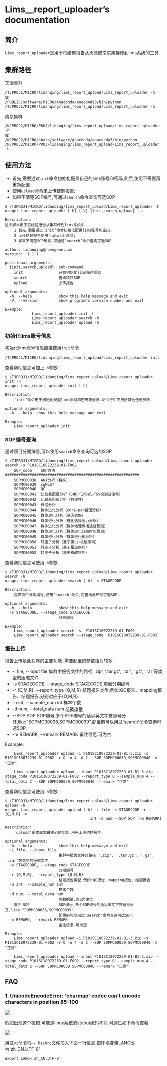 # Lims__report_uploader’s documentation

## 简介
`Lims_report_uploader`是用于将结题报告从天津或南京集群传到lims系统的工具.

## 集群路径

天津集群
```
/TJPROJ1/MICRO/lidanqing/lims_report_upload/Lims_report_uploader -h
或
/PUBLIC/software/MICRO/Anaconda/anaconda3/bin/python /TJPROJ1/MICRO/lidanqing/lims_report_upload/Lims_report_uploader -h
```
南京集群
```
/NJPROJ2/MICRO/PROJ/lidanqing/lims_report_upload/Lims_report_uploader -h
或
/NJPROJ2/MICRO/share/software/Anaconda/anaconda3/bin/python  /NJPROJ2/MICRO/PROJ/lidanqing/lims_report_upload/Lims_report_uploader -h
```

## 使用方法

* 首先,需要通过`init`命令初始化配置自己的lims账号和密码,此后,使用不需要再重新配置.
* 使用`upload`命令来上传结题报告;
* 如果不清楚SOP编号,可通过`search`命令查询可选SOP

```
$ /TJPROJ1/MICRO/lidanqing/lims_report_upload/Lims_report_uploader -h
usage: Lims_report_uploader [-h] [-V] {init,search,upload} ...

Description:
这个脚本用于将结题报告从集群传到lims系统中.
    1 首先,需要通过’init’命令初始化配置lims账号和密码;
    2 上传结题报告使用’upload’命令;
    3 如果不清楚SOP编号,可通过’search’命令查询可选SOP

author: lidanqing@novogene.com
version:  1.1.1

positional arguments:
  {init,search,upload}  sub-command
    init                开始初始化lims账户信息
    search              查询项目SOP
    upload              上传报告

optional arguments:
  -h, --help            show this help message and exit
  -V, --version         show program's version number and exit

Example:
            Lims_report_uploader init -h
            Lims_report_uploader search -h
            Lims_report_uploader upload -h

```


### 初始化lims账号信息
初始化lims账号信息直接使用`init`命令
```
/TJPROJ1/MICRO/lidanqing/lims_report_upload/Lims_report_uploader init
```
查看帮助信息可加上`-h`参数:
```
$ /TJPROJ1/MICRO/lidanqing/lims_report_upload/Lims_report_uploader init -h 
usage: Lims_report_uploader init [-h]

Description:
    ’init’命令用于初始化配置lims账号和密码等信息.命令行中不用给其他任何参数.

optional arguments:
  -h, --help  show this help message and exit

Example:
    Lims_report_uploader init

```


### SOP编号查询

通过项目分期编号,可以使用`search`命令查询可选的SOP

```
$ /TJPROJ1/MICRO/lidanqing/lims_report_upload/Lims_report_uploader search -s P101SC18072239-01-F002 
	SOP_code	SOP方法
############################################################
	SOPMC00038	ANI分析（每株）
	SOPMC00039	cgMLST
	SOPMC00040	QC
	SOPMC00041	比较基因组分析（SNP／InDel／SV检测及注释）
	SOPMC00042	比较基因组分析（共线性）
	SOPMC00043	标准分析
	SOPMC00044	群体进化分析（core-pan基因分析）
	SOPMC00045	群体进化分析（基因家族）
	SOPMC00046	群体进化分析（进化选择压力分析）
	SOPMC00047	群体进化分析（群体地理传播途径预测）
	SOPMC00048	群体进化分析（群体进化分歧时间预测）
	SOPMC00049	群体进化分析（群体进化树分析）
	SOPMC00050	转座子分析（基于蛋白+核酸序列）
	SOPMC00051	转座子分析（基于蛋白序列）
	SOPMC00052	转座子分析（基于核酸序列）

```
查看帮助信息可使用`-h`参数:
```
$ /TJPROJ1/MICRO/lidanqing/lims_report_upload/Lims_report_uploader search -h
usage: Lims_report_uploader search [-h] -s STAGECODE

Description:
    提供项目分期编号,使用'search'命令,可查询此产品可选SOP.

optional arguments:
  -h, --help            show this help message and exit
  -s STAGECODE, --stage_code STAGECODE
                        分期编号

Example:
    Lims_report_uploader search -s  P101SC18072239-01-F002
    Lims_report_uploader search --stage_code  P101SC18072239-01-F002
```


### 报告上传
报告上传是此程序的主要功能. 需要配置的参数相对较多:
*  -i file, --input file                    集群中报告文件的路径,'.zip', '.tar.gz', '.tar', '.gz', '.rar'等类型的压缩文件
*  -s STAGECODE, --stage_code STAGECODE     项目分期编号
*  -r {Q,M,R}, --report_type {Q,M,R}        结题报告类型,例如:QC报告、mapping报告、结题报告.分别对应于{Q,M,R}.
*  -n int, --sample_num int                 样本个数
*  -d num, --total_data num                 总数据量
*  --SOP SOP                                SOP编号,多个SOP编号的话以英文字符逗号分开,like:"SOPMC00038,SOPMC00039".配置前可以用过'search'命令查询可选SOP.
*  -m REMARK, --remark REMARK               备注信息.可为空.

Example:
```
    Lims_report_uploader upload -i P101SC18072239-01-B1-3.zip -s P101SC18072239-01-F002 -r Q -n 4 -d 2 --SOP SOPMC00039,SOPMC00040 -m "正常"
    
    Lims_report_uploader upload --input P101SC18072239-01-B1-3.zip --stage_code P101SC18072239-01-F002 --report_type Q --sample_num 4 --total_data 2 --SOP SOPMC00039,SOPMC00040 --remark "正常"

```

查看帮助信息可使用`-h`参数:
```
$ /TJPROJ1/MICRO/lidanqing/lims_report_upload/Lims_report_uploader  upload -h
usage: Lims_report_uploader upload [-h] -i file -s STAGECODE -r {Q,M,R} -n
                                      int -d num --SOP SOP [-m REMARK]

Description:
    'upload'是本脚本最核心的功能,用于上传结题报告.

optional arguments:
  -h, --help            show this help message and exit
  -i file, --input file
                        集群中报告文件的路径,'.zip', '.tar.gz', '.gz', '.rar'等类型的压缩文件
  -s STAGECODE, --stage_code STAGECODE
                        分期编号
  -r {Q,M,R}, --report_type {Q,M,R}
                        结题报告类型,例如:QC报告、mapping报告、结题报告
  -n int, --sample_num int
                        样本个数
  -d num, --total_data num
                        总数据量,以G为单位
  --SOP SOP             SOP编号,多个SOP编号的话以英文字符逗号分开,like:"SOPMC00038,SOPMC00039".
                        配置前可以用过'search'命令查询可选SOP.
  -m REMARK, --remark REMARK
                        备注信息.可为空

Example:
    Lims_report_uploader upload -i P101SC18072239-01-B1-3.zip -s P101SC18072239-01-F002 -r Q -n 4 -d 2 --SOP SOPMC00039,SOPMC00040 -m "正常"
    
    Lims_report_uploader upload --input P101SC18072239-01-B1-3.zip --stage_code P101SC18072239-01-F002 --report_type Q --sample_num 4 --total_data 2 --SOP SOPMC00039,SOPMC00040 --remark "正常"

```

## FAQ

### 1. UnicodeEncodeError: 'charmap' codec can't encode characters in position 85-100
![](https://raw.githubusercontent.com/lidanqing123/Lims__report_uploader/master/QQ%E5%9B%BE%E7%89%8720181226200832.png)

假如出现这个报错.可能是linux系统的stdout编码不对.可通过如下命令查看.

![](https://raw.githubusercontent.com/lidanqing123/Lims__report_uploader/master/QQ%E5%9B%BE%E7%89%8720181226200951.png)
   
用过`vi`命令将`~/.bashrc`文件加入下面一行信息.把环境变量LANG改为'zh_CN.UTF-8'
```
export LANG='zh_CN.UTF-8'
```






